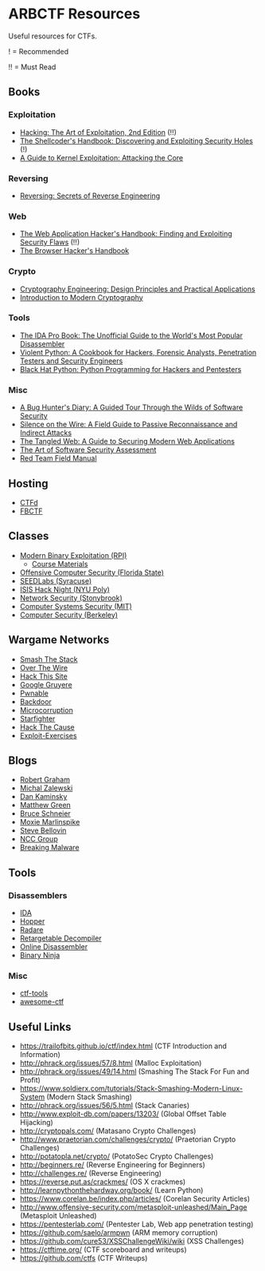 # ARBCTF Resources

Useful resources for CTFs.

! = Recommended

!! = Must Read

## Books

### Exploitation

* [Hacking: The Art of Exploitation, 2nd Edition](http://amzn.com/1593271441) (!!)
* [The Shellcoder's Handbook: Discovering and Exploiting Security Holes](http://amzn.com/047008023X) (!)
* [A Guide to Kernel Exploitation: Attacking the Core](http://amzn.com/1597494860)

### Reversing

* [Reversing: Secrets of Reverse Engineering](https://www.amazon.com/Reversing-Secrets-Engineering-Eldad-Eilam/dp/0764574817)

### Web

* [The Web Application Hacker's Handbook: Finding and Exploiting Security Flaws](https://www.amazon.com/Web-Application-Hackers-Handbook-Exploiting/dp/1118026470/) (!!)
* [The Browser Hacker's Handbook](https://www.amazon.com/Browser-Hackers-Handbook-Wade-Alcorn/dp/1118662091)

### Crypto

* [Cryptography Engineering: Design Principles and Practical Applications](http://amzn.com/0470474246)
* [Introduction to Modern Cryptography](http://amzn.com/1466570261)

### Tools

* [The IDA Pro Book: The Unofficial Guide to the World's Most Popular Disassembler](http://amzn.com/1593272898)
* [Violent Python: A Cookbook for Hackers, Forensic Analysts, Penetration Testers and Security Engineers](http://amzn.com/1597499579)
* [Black Hat Python: Python Programming for Hackers and Pentesters](http://amzn.com/1593275900)

### Misc

* [A Bug Hunter's Diary: A Guided Tour Through the Wilds of Software Security](http://amzn.com/1593273851)
* [Silence on the Wire: A Field Guide to Passive Reconnaissance and Indirect Attacks](http://amzn.com/1593270461)
* [The Tangled Web: A Guide to Securing Modern Web Applications](http://amzn.com/1593273886)
* [The Art of Software Security Assessment](http://www.amazon.com/The-Software-Security-Assessment-Vulnerabilities/dp/0321444426)
* [Red Team Field Manual](http://www.amazon.com/gp/product/1494295504/ref=s9_simh_gw_p14_d0_i3?pf_rd_m=ATVPDKIKX0DER&pf_rd_s=desktop-1&pf_rd_r=18P1948G8EXT2K1BNNRB&pf_rd_t=36701&pf_rd_p=1970559082&pf_rd_i=desktop)

## Hosting

* [CTFd](https://github.com/isislab/CTFd)
* [FBCTF](https://github.com/facebook/fbctf)

## Classes

* [Modern Binary Exploitation (RPI)](http://security.cs.rpi.edu/courses/binexp-spring2015/)
  * [Course Materials](https://github.com/RPISEC/MBE)
* [Offensive Computer Security (Florida State)](http://www.cs.fsu.edu/~redwood/OffensiveComputerSecurity/)
* [SEEDLabs (Syracuse)](http://www.cis.syr.edu/~wedu/seed/all_labs.html)
* [ISIS Hack Night (NYU Poly)](https://isislab.github.io/Hack-Night/)
* [Network Security (Stonybrook)](https://www3.cs.stonybrook.edu/~mikepo/CSE508/)
* [Computer Systems Security (MIT)](http://ocw.mit.edu/courses/electrical-engineering-and-computer-science/6-858-computer-systems-security-fall-2014/)
* [Computer Security (Berkeley)](http://inst.eecs.berkeley.edu/~cs161/archives.html)

## Wargame Networks

* [Smash The Stack](http://smashthestack.org/)
* [Over The Wire](http://overthewire.org/wargames/)
* [Hack This Site](http://www.hackthissite.org/)
* [Google Gruyere](https://google-gruyere.appspot.com/)
* [Pwnable](http://pwnable.kr/)
* [Backdoor](https://backdoor.sdslabs.co/)
* [Microcorruption](https://microcorruption.com)
* [Starfighter](http://www.kalzumeus.com/2015/03/09/announcing-starfighter/)
* [Hack The Cause](http://hackthecause.info/)
* [Exploit-Exercises](https://exploit-exercises.com/)

## Blogs

* [Robert Graham](http://blog.erratasec.com/)
* [Michal Zalewski](http://lcamtuf.blogspot.com/)
* [Dan Kaminsky](http://dankaminsky.com/)
* [Matthew Green](http://blog.cryptographyengineering.com/)
* [Bruce Schneier](https://www.schneier.com/)
* [Moxie Marlinspike](http://www.thoughtcrime.org/)
* [Steve Bellovin](https://www.cs.columbia.edu/~smb/blog//control/)
* [NCC Group](https://www.nccgroup.trust/uk/about-us/newsroom-and-events/blogs/)
* [Breaking Malware](http://breakingmalware.com/)

## Tools

### Disassemblers

* [IDA](https://www.hex-rays.com/products/ida/)
* [Hopper](http://www.hopperapp.com/index.html)
* [Radare](http://radare.org/r/)
* [Retargetable Decompiler](https://retdec.com/)
* [Online Disassembler](https://www.onlinedisassembler.com/static/home/)
* [Binary Ninja](https://binary.ninja/index.html)

### Misc

* [ctf-tools](https://github.com/zardus/ctf-tools)
* [awesome-ctf](https://github.com/apsdehal/awesome-ctf)

## Useful Links

* https://trailofbits.github.io/ctf/index.html (CTF Introduction and Information)
* http://phrack.org/issues/57/8.html (Malloc Exploitation)
* http://phrack.org/issues/49/14.html (Smashing The Stack For Fun and Profit)
* https://www.soldierx.com/tutorials/Stack-Smashing-Modern-Linux-System (Modern Stack Smashing)
* http://phrack.org/issues/56/5.html (Stack Canaries)
* http://www.exploit-db.com/papers/13203/ (Global Offset Table Hijacking)
* http://cryptopals.com/ (Matasano Crypto Challenges)
* http://www.praetorian.com/challenges/crypto/ (Praetorian Crypto Challenges)
* http://potatopla.net/crypto/ (PotatoSec Crypto Challenges)
* http://beginners.re/ (Reverse Engineering for Beginners)
* http://challenges.re/ (Reverse Engineering)
* https://reverse.put.as/crackmes/ (OS X crackmes)
* http://learnpythonthehardway.org/book/ (Learn Python)
* https://www.corelan.be/index.php/articles/ (Corelan Security Articles)
* http://www.offensive-security.com/metasploit-unleashed/Main_Page (Metasploit Unleashed)
* https://pentesterlab.com/ (Pentester Lab, Web app penetration testing)
* https://github.com/saelo/armpwn (ARM memory corruption)
* https://github.com/cure53/XSSChallengeWiki/wiki (XSS Challenges)
* https://ctftime.org/ (CTF scoreboard and writeups)
* https://github.com/ctfs (CTF Writeups)
